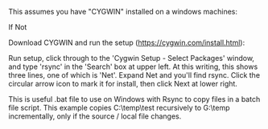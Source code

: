 This assumes you have "CYGWIN" installed on a windows machines:

If Not

Download CYGWIN and run the setup (https://cygwin.com/install.html):

Run setup, click through to the 'Cygwin Setup - Select Packages' window, and type 'rsync' in the 'Search' box at upper left. At this writing, this shows three lines, one of which is 'Net'. Expand Net and you'll find rsync. Click the circular arrow icon to mark it for install, then click Next at lower right.

This is useful .bat file to use on Windows with Rsync to copy files in a batch file script. This example copies C:\temp\test recursively to G:\temp incrementally, only if the source / local file changes.
